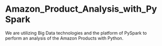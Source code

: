 # Amazon_Product_Analysis_with_PySpark
We are utilizing Big Data technologies and the platform of PySpark to perform an analysis of the Amazon Products with Python. 
